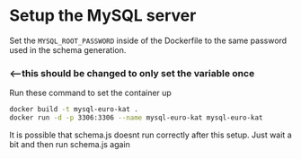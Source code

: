 # Setup the MySQL server

Set the ``MYSQL_ROOT_PASSWORD`` inside of the Dockerfile to the same password used in the schema generation.
### <--this should be changed to only set the variable once

Run these command to set the container up
```bash
docker build -t mysql-euro-kat .
docker run -d -p 3306:3306 --name mysql-euro-kat mysql-euro-kat
```

It is possible that schema.js doesnt run correctly after this setup. Just wait a bit and then run schema.js again